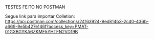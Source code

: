   

 TESTES FEITO NO POSTMAN
 
Segue link para importar Colletion:
https://api.postman.com/collections/24163924-9ed814b3-2c40-436b-a669-9e5b427e146f?access_key=PMAT-01GXBGYKA6ZKMF5YHTFN2VD19B


